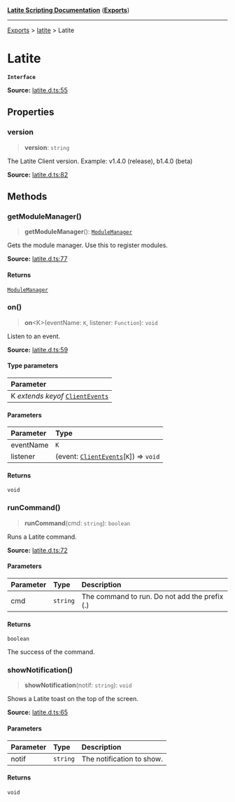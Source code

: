 [**Latite Scripting Documentation**](../../README.md) ([**Exports**](../../exports.md))

---

[Exports](../../exports.md) > [latite](../index.md) > Latite

# Latite

**`Interface`**

**Source:** [latite.d.ts:55](https://github.com/LatiteScripting/latitescripting.github.io/blob/5c02322/definitions/latite.d.ts#L55)

## Properties

### version

> **version**: `string`

The Latite Client version. Example: v1.4.0 (release), b1.4.0 (beta)

**Source:** [latite.d.ts:82](https://github.com/LatiteScripting/latitescripting.github.io/blob/5c02322/definitions/latite.d.ts#L82)

## Methods

### getModuleManager()

> **getModuleManager**(): [`ModuleManager`](../../module.mmgr/interfaces/interface.ModuleManager.md)

Gets the module manager. Use this to register modules.

**Source:** [latite.d.ts:77](https://github.com/LatiteScripting/latitescripting.github.io/blob/5c02322/definitions/latite.d.ts#L77)

#### Returns

[`ModuleManager`](../../module.mmgr/interfaces/interface.ModuleManager.md)

### on()

> **on**\<K\>(eventName: `K`, listener: `Function`): `void`

Listen to an event.

**Source:** [latite.d.ts:59](https://github.com/LatiteScripting/latitescripting.github.io/blob/5c02322/definitions/latite.d.ts#L59)

#### Type parameters

| Parameter                                                       |
| :-------------------------------------------------------------- |
| K _extends_ _keyof_ [`ClientEvents`](interface.ClientEvents.md) |

#### Parameters

| Parameter | Type                                                                |
| :-------- | :------------------------------------------------------------------ |
| eventName | `K`                                                                 |
| listener  | (event: [`ClientEvents`](interface.ClientEvents.md)[`K`]) => `void` |

#### Returns

`void`

### runCommand()

> **runCommand**(cmd: `string`): `boolean`

Runs a Latite command.

**Source:** [latite.d.ts:72](https://github.com/LatiteScripting/latitescripting.github.io/blob/5c02322/definitions/latite.d.ts#L72)

#### Parameters

| Parameter | Type     | Description                                   |
| :-------- | :------- | :-------------------------------------------- |
| cmd       | `string` | The command to run. Do not add the prefix (.) |

#### Returns

`boolean`

The success of the command.

### showNotification()

> **showNotification**(notif: `string`): `void`

Shows a Latite toast on the top of the screen.

**Source:** [latite.d.ts:65](https://github.com/LatiteScripting/latitescripting.github.io/blob/5c02322/definitions/latite.d.ts#L65)

#### Parameters

| Parameter | Type     | Description               |
| :-------- | :------- | :------------------------ |
| notif     | `string` | The notification to show. |

#### Returns

`void`

